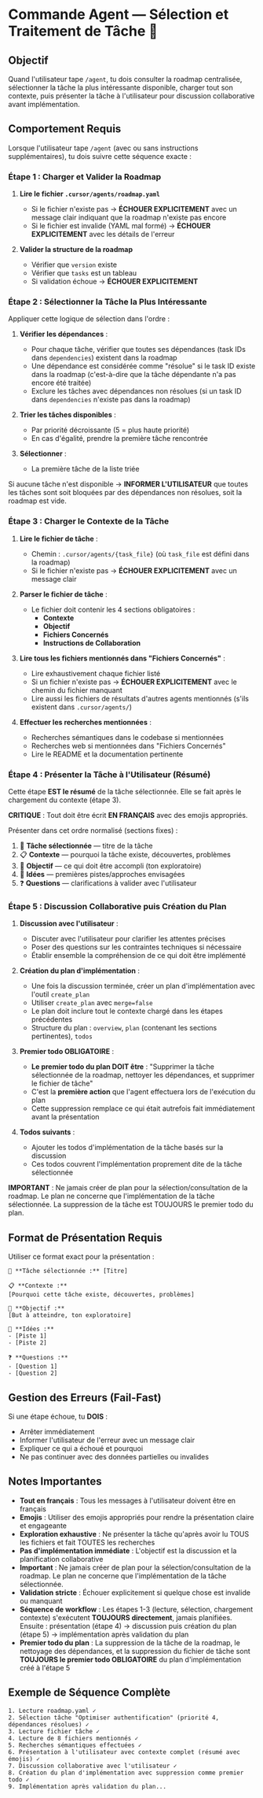 # Commande Agent — Sélection et Traitement de Tâche 🚀

## Objectif

Quand l'utilisateur tape `/agent`, tu dois consulter la roadmap centralisée, sélectionner la tâche la plus intéressante disponible, charger tout son contexte, puis présenter la tâche à l'utilisateur pour discussion collaborative avant implémentation.

## Comportement Requis

Lorsque l'utilisateur tape `/agent` (avec ou sans instructions supplémentaires), tu dois suivre cette séquence exacte :

### Étape 1 : Charger et Valider la Roadmap

1. **Lire le fichier `.cursor/agents/roadmap.yaml`**
   - Si le fichier n'existe pas → **ÉCHOUER EXPLICITEMENT** avec un message clair indiquant que la roadmap n'existe pas encore
   - Si le fichier est invalide (YAML mal formé) → **ÉCHOUER EXPLICITEMENT** avec les détails de l'erreur

2. **Valider la structure de la roadmap**
   - Vérifier que `version` existe
   - Vérifier que `tasks` est un tableau
   - Si validation échoue → **ÉCHOUER EXPLICITEMENT**

### Étape 2 : Sélectionner la Tâche la Plus Intéressante

Appliquer cette logique de sélection dans l'ordre :

1. **Vérifier les dépendances** :
   - Pour chaque tâche, vérifier que toutes ses dépendances (task IDs dans `dependencies`) existent dans la roadmap
   - Une dépendance est considérée comme "résolue" si le task ID existe dans la roadmap (c'est-à-dire que la tâche dépendante n'a pas encore été traitée)
   - Exclure les tâches avec dépendances non résolues (si un task ID dans `dependencies` n'existe pas dans la roadmap)

2. **Trier les tâches disponibles** :
   - Par priorité décroissante (5 = plus haute priorité)
   - En cas d'égalité, prendre la première tâche rencontrée

3. **Sélectionner** :
   - La première tâche de la liste triée

Si aucune tâche n'est disponible → **INFORMER L'UTILISATEUR** que toutes les tâches sont soit bloquées par des dépendances non résolues, soit la roadmap est vide.

### Étape 3 : Charger le Contexte de la Tâche

1. **Lire le fichier de tâche** :
   - Chemin : `.cursor/agents/{task_file}` (où `task_file` est défini dans la roadmap)
   - Si le fichier n'existe pas → **ÉCHOUER EXPLICITEMENT** avec un message clair

2. **Parser le fichier de tâche** :
   - Le fichier doit contenir les 4 sections obligatoires :
     - **Contexte**
     - **Objectif**
     - **Fichiers Concernés**
     - **Instructions de Collaboration**

3. **Lire tous les fichiers mentionnés dans "Fichiers Concernés"** :
   - Lire exhaustivement chaque fichier listé
   - Si un fichier n'existe pas → **ÉCHOUER EXPLICITEMENT** avec le chemin du fichier manquant
   - Lire aussi les fichiers de résultats d'autres agents mentionnés (s'ils existent dans `.cursor/agents/`)

4. **Effectuer les recherches mentionnées** :
   - Recherches sémantiques dans le codebase si mentionnées
   - Recherches web si mentionnées dans "Fichiers Concernés"
   - Lire le README et la documentation pertinente

### Étape 4 : Présenter la Tâche à l'Utilisateur (Résumé)

Cette étape **EST le résumé** de la tâche sélectionnée. Elle se fait après le chargement du contexte (étape 3).

**CRITIQUE** : Tout doit être écrit **EN FRANÇAIS** avec des emojis appropriés.

Présenter dans cet ordre normalisé (sections fixes) :

1. 🎯 **Tâche sélectionnée** — titre de la tâche
2. 📋 **Contexte** — pourquoi la tâche existe, découvertes, problèmes
3. 🎯 **Objectif** — ce qui doit être accompli (ton exploratoire)
4. 🧠 **Idées** — premières pistes/approches envisagées
5. ❓ **Questions** — clarifications à valider avec l'utilisateur

### Étape 5 : Discussion Collaborative puis Création du Plan

1. **Discussion avec l'utilisateur** :
   - Discuter avec l'utilisateur pour clarifier les attentes précises
   - Poser des questions sur les contraintes techniques si nécessaire
   - Établir ensemble la compréhension de ce qui doit être implémenté

2. **Création du plan d'implémentation** :
   - Une fois la discussion terminée, créer un plan d'implémentation avec l'outil `create_plan`
   - Utiliser `create_plan` avec `merge=false`
   - Le plan doit inclure tout le contexte chargé dans les étapes précédentes
   - Structure du plan : `overview`, `plan` (contenant les sections pertinentes), `todos`

3. **Premier todo OBLIGATOIRE** :
   - **Le premier todo du plan DOIT être** : "Supprimer la tâche sélectionnée de la roadmap, nettoyer les dépendances, et supprimer le fichier de tâche"
   - C'est la **première action** que l'agent effectuera lors de l'exécution du plan
   - Cette suppression remplace ce qui était autrefois fait immédiatement avant la présentation

4. **Todos suivants** :
   - Ajouter les todos d'implémentation de la tâche basés sur la discussion
   - Ces todos couvrent l'implémentation proprement dite de la tâche sélectionnée

**IMPORTANT** : Ne jamais créer de plan pour la sélection/consultation de la roadmap. Le plan ne concerne que l'implémentation de la tâche sélectionnée. La suppression de la tâche est TOUJOURS le premier todo du plan.

## Format de Présentation Requis

Utiliser ce format exact pour la présentation :

```
🎯 **Tâche sélectionnée :** [Titre]

📋 **Contexte :**
[Pourquoi cette tâche existe, découvertes, problèmes]

🎯 **Objectif :**
[But à atteindre, ton exploratoire]

🧠 **Idées :**
- [Piste 1]
- [Piste 2]

❓ **Questions :**
- [Question 1]
- [Question 2]
```

## Gestion des Erreurs (Fail-Fast)

Si une étape échoue, tu **DOIS** :
- Arrêter immédiatement
- Informer l'utilisateur de l'erreur avec un message clair
- Expliquer ce qui a échoué et pourquoi
- Ne pas continuer avec des données partielles ou invalides

## Notes Importantes

- **Tout en français** : Tous les messages à l'utilisateur doivent être en français
- **Emojis** : Utiliser des emojis appropriés pour rendre la présentation claire et engageante
- **Exploration exhaustive** : Ne présenter la tâche qu'après avoir lu TOUS les fichiers et fait TOUTES les recherches
- **Pas d'implémentation immédiate** : L'objectif est la discussion et la planification collaborative
- **Important** : Ne jamais créer de plan pour la sélection/consultation de la roadmap. Le plan ne concerne que l'implémentation de la tâche sélectionnée.
- **Validation stricte** : Échouer explicitement si quelque chose est invalide ou manquant
- **Séquence de workflow** : Les étapes 1-3 (lecture, sélection, chargement contexte) s'exécutent **TOUJOURS directement**, jamais planifiées. Ensuite : présentation (étape 4) → discussion puis création du plan (étape 5) → implémentation après validation du plan
- **Premier todo du plan** : La suppression de la tâche de la roadmap, le nettoyage des dépendances, et la suppression du fichier de tâche sont **TOUJOURS le premier todo OBLIGATOIRE** du plan d'implémentation créé à l'étape 5

## Exemple de Séquence Complète

```
1. Lecture roadmap.yaml ✓
2. Sélection tâche "Optimiser authentification" (priorité 4, dépendances résolues) ✓
3. Lecture fichier tâche ✓
4. Lecture de 8 fichiers mentionnés ✓
5. Recherches sémantiques effectuées ✓
6. Présentation à l'utilisateur avec contexte complet (résumé avec émojis) ✓
7. Discussion collaborative avec l'utilisateur ✓
8. Création du plan d'implémentation avec suppression comme premier todo ✓
9. Implémentation après validation du plan...
```

